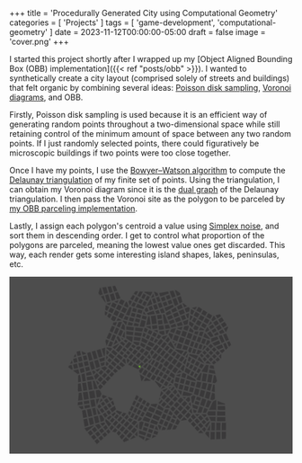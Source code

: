 +++
title = 'Procedurally Generated City using Computational Geometry'
categories = [ 'Projects' ]
tags = [ 'game-development', 'computational-geometry' ]
date = 2023-11-12T00:00:00-05:00
draft = false
image = 'cover.png'
+++

I started this project shortly after I wrapped up my [Object Aligned Bounding Box (OBB) implementation]({{< ref "posts/obb" >}}). I wanted to synthetically create a city layout (comprised solely of streets and buildings) that felt organic by combining several ideas: [Poisson disk sampling](<https://en.wikipedia.org/wiki/Supersampling#Poisson_disk>), [Voronoi diagrams](<https://en.wikipedia.org/wiki/Voronoi_diagram>), and OBB.

Firstly, Poisson disk sampling is used because it is an efficient way of generating random points throughout a two-dimensional space while still retaining control of the minimum amount of space between any two random points. If I just randomly selected points, there could figuratively be microscopic buildings if two points were too close together.

Once I have my points, I use the [Bowyer–Watson algorithm](<https://en.wikipedia.org/wiki/Bowyer%E2%80%93Watson_algorithm>) to compute the [Delaunay triangulation](<https://en.wikipedia.org/wiki/Delaunay_triangulation>) of my finite set of points. Using the triangulation, I can obtain my Voronoi diagram since it is the [dual graph](<https://en.wikipedia.org/wiki/Dual_graph>) of the Delaunay triangulation. I then pass the Voronoi site as the polygon to be parceled by [my OBB parceling implementation](<https://github.com/stavguo/obb-parcelling>).

Lastly, I assign each polygon's centroid a value using [Simplex noise](<https://en.wikipedia.org/wiki/Simplex_noise>), and sort them in descending order. I get to control what proportion of the polygons are parceled, meaning the lowest value ones get discarded. This way, each render gets some interesting island shapes, lakes, peninsulas, etc.

![Image 1](cover.png)
